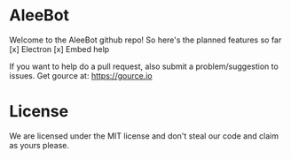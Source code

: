 # AleeBot
Welcome to the AleeBot github repo!
So here's the planned features so far
[x] Electron
[x] Embed help

If you want to help do a pull request, also submit a problem/suggestion to issues.
Get gource at: https://gource.io

# License

We are licensed under the MIT license and don't steal our code and claim as yours please.
